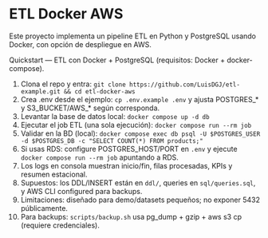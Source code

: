 # ETL Docker AWS

Este proyecto implementa un pipeline ETL en Python y PostgreSQL usando Docker, con opción de despliegue en AWS.

Quickstart — ETL con Docker + PostgreSQL (requisitos: Docker + docker-compose).
1. Clona el repo y entra: `git clone https://github.com/LuisDGJ/etl-example.git && cd etl-docker-aws`
2. Crea .env desde el ejemplo: `cp .env.example .env` y ajusta POSTGRES_* y S3_BUCKET/AWS_* según corresponda.
3. Levantar la base de datos local: `docker compose up -d db`
4. Ejecutar el job ETL (una sola ejecución): `docker compose run --rm job`
5. Validar en la BD (local): `docker compose exec db psql -U $POSTGRES_USER -d $POSTGRES_DB -c "SELECT COUNT(*) FROM products;"`
6. Si usas RDS: configure POSTGRES_HOST/PORT en `.env` y ejecute `docker compose run --rm job` apuntando a RDS.
7. Los logs en consola muestran inicio/fin, filas procesadas, KPIs y resumen estacional.
8. Supuestos: los DDL/INSERT están en `ddl/`, queries en `sql/queries.sql`, y AWS CLI configured para backups.
9. Limitaciones: diseñado para demo/datasets pequeños; no exponer 5432 públicamente.
10. Para backups: `scripts/backup.sh` usa pg_dump + gzip + aws s3 cp (requiere credenciales).
